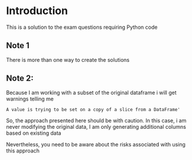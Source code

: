 # Introduction
This is a solution to the exam questions requiring Python code

## Note 1
There is more than one way to create the solutions

## Note 2:
Because I am working with a subset of the original dataframe i will get warnings telling me 

 ```
 A value is trying to be set on a copy of a slice from a DataFrame'
 ```
So, the approach presented here should be with caution. In this case, i am never modifying the original data, I am only generating additional columns based on existing data  

Nevertheless, you need to be aware about the risks associated with using this approach